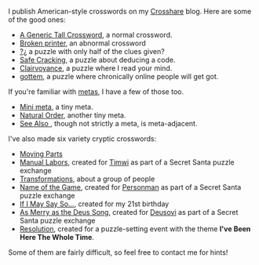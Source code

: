 I publish American-style crosswords on my [Crosshare](https://crosshare.org/noneuclidean) blog. Here are some of the good ones:<br>
- [A Generic Tall Crossword](https://crosshare.org/crosswords/E3ZcTKTP7GQDIyqZgWpK/a-generic-tall-crossword), a normal crossword.<br>
- [Broken printer](https://crosshare.org/crosswords/lJMSLpTSIRge77ZSj4SN/broken-printer), an abnormal crossword<br>
- [?¿](https://crosshare.org/crosswords/EvZUVkKKxOIdVi7UKVaO) a puzzle with only half of the clues given?<br>
- [Safe Cracking](https://crosshare.org/crosswords/ukxV734V4ZETqDehJkgP/safe-cracking), a puzzle about deducing a code.<br>
- [Clairvoyance](https://crosshare.org/crosswords/zepzQgwWfs8ZmkeJd5wt/clairvoyance), a puzzle where I read your mind.<br>
- [gottem](https://crosshare.org/crosswords/uSqYMFACYwmhvwo15mQR/gottem), a puzzle where chronically online people will get got.<br>

If you're familiar with [metas](https://crosshare.org/articles/meta-crossword-puzzles), I have a few of those too.<br>
- [Mini meta](https://crosshare.org/crosswords/pzJvDSKKnYptHuHf3mnO/mini-meta), a tiny meta.<br>
- [Natural Order](https://crosshare.org/crosswords/LqYcET87da1ZegN8E2g2/natural-order-meta), another tiny meta.<br>
- [See Also
](https://crosshare.org/crosswords/6Yx1QZVGoGnbLx1QebnK/see-also), though not strictly a meta, is meta-adjacent.<br>

I've also made six variety cryptic crosswords:<br>
- [Moving Parts](https://docs.google.com/spreadsheets/d/1IPii82pM4GkUHKyTvHyLOKIUWPEtysIAF4_5ez1BHu8/edit#gid=19501955)<br>
- [Manual Labors](https://docs.google.com/spreadsheets/d/1EN2Jqa0iNRoNCxo4YyrqDip_PK1NRPmyA2olW0Kh-48/edit#gid=1893055120), created for [Timwi](https://www.youtube.com/@TimwiTerby) as part of a Secret Santa puzzle exchange<br>
- [Transformations](https://docs.google.com/spreadsheets/d/1GZcvAIvxwNbflOtpSmHy8Og75NQsV-VMgOlCxy-i-38), about a group of people<br>
- [Name of the Game](https://docs.google.com/spreadsheets/d/1OOwQ0FAY4sYv0YDbGZ64Cj1qjgUVEYyzd39iN3CZ5nA), created for [Personman](https://cohost.org/personman) as part of a Secret Santa puzzle exchange<br>
- [If I May Say So...](https://docs.google.com/spreadsheets/d/1WWzxYs9OckWeNT1k14TG02TuHTNIh2870jCJ6cRrSMs), created for my 21st birthday<br>
- [As Merry as the Deus Song](https://docs.google.com/spreadsheets/d/1FDq_aN10UxA_iFtERju83h5gCqrcZgHoBw2l5Xb2SrI), created for [Deusovi](https://deusovi.github.io/) as part of a Secret Santa puzzle exchange<br>
- [Resolution](https://docs.google.com/spreadsheets/d/10xK6RAsTchyApRSa7Rb30aBmj7GHRf_-pC-R1Y7YQrM/edit), created for a puzzle-setting event with the theme **I've Been Here The Whole Time**.

Some of them are fairly difficult, so feel free to contact me for hints!
